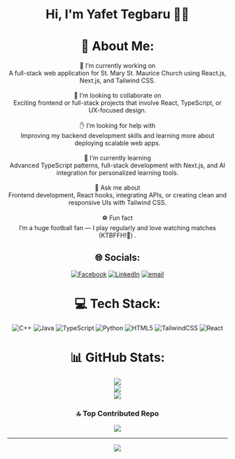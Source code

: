 <div align="center">

<h1>
  Hi, I'm Yafet Tegbaru 👋🏾
</h1>

# 👀 About Me:
🎯 I’m currently working on<br>A full-stack web application for St. Mary St. Maurice Church using React.js, Next.js, and Tailwind CSS.<br><br>🤝 I’m looking to collaborate on<br>Exciting frontend or full-stack projects that involve React, TypeScript, or UX-focused design.<br><br>✋ I’m looking for help with<br>Improving my backend development skills and learning more about deploying scalable web apps.<br><br>🌱 I’m currently learning<br>Advanced TypeScript patterns, full-stack development with Next.js, and AI integration for personalized learning tools.<br><br>💬 Ask me about<br>Frontend development, React hooks, integrating APIs, or creating clean and responsive UIs with Tailwind CSS.<br><br> ⚽ Fun fact<br>I’m a huge football fan — I play regularly and love watching matches (KTBFFH!💙) .


## 🌐 Socials:
[![Facebook](https://img.shields.io/badge/Facebook-%231877F2.svg?logo=Facebook&logoColor=white)](https://facebook.com/https://www.facebook.com/yafet.tegbaru/) [![LinkedIn](https://img.shields.io/badge/LinkedIn-%230077B5.svg?logo=linkedin&logoColor=white)](https://linkedin.com/in/https://www.linkedin.com/in/yafet-tegbaru/) [![email](https://img.shields.io/badge/Email-D14836?logo=gmail&logoColor=white)](mailto:tegbaruyafet18@gmail.com) 

# 💻 Tech Stack:
![C++](https://img.shields.io/badge/c++-%2300599C.svg?style=for-the-badge&logo=c%2B%2B&logoColor=white) ![Java](https://img.shields.io/badge/java-%23ED8B00.svg?style=for-the-badge&logo=openjdk&logoColor=white) ![TypeScript](https://img.shields.io/badge/typescript-%23007ACC.svg?style=for-the-badge&logo=typescript&logoColor=white) ![Python](https://img.shields.io/badge/python-3670A0?style=for-the-badge&logo=python&logoColor=ffdd54) ![HTML5](https://img.shields.io/badge/html5-%23E34F26.svg?style=for-the-badge&logo=html5&logoColor=white) ![TailwindCSS](https://img.shields.io/badge/tailwindcss-%2338B2AC.svg?style=for-the-badge&logo=tailwind-css&logoColor=white) ![React](https://img.shields.io/badge/react-%2320232a.svg?style=for-the-badge&logo=react&logoColor=%2361DAFB)
# 📊 GitHub Stats:
![](https://github-readme-stats.vercel.app/api?username=yafet188&theme=dark&hide_border=false&include_all_commits=false&count_private=false)<br/>
![](https://nirzak-streak-stats.vercel.app/?user=yafet188&theme=dark&hide_border=false)<br/>
![](https://github-readme-stats.vercel.app/api/top-langs/?username=yafet188&theme=dark&hide_border=false&include_all_commits=false&count_private=false&layout=compact)

### 🔝 Top Contributed Repo
![](https://github-contributor-stats.vercel.app/api?username=yafet188&limit=5&theme=monokai&combine_all_yearly_contributions=true)

---
[![](https://visitcount.itsvg.in/api?id=yafet188&icon=0&color=0)](https://visitcount.itsvg.in)

</div>
<!-- Proudly created with GPRM ( https://gprm.itsvg.in ) -->
